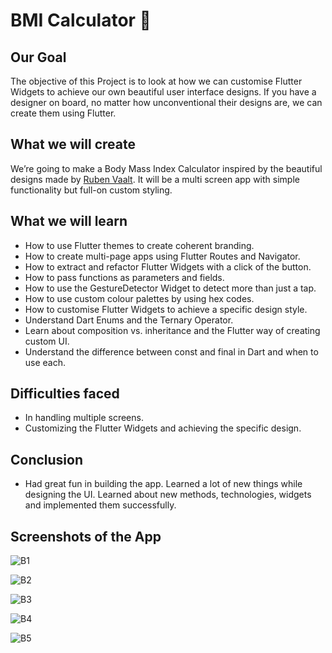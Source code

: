 # BMI Calculator 💪

## Our Goal

The objective of this Project is to look at how we can customise Flutter Widgets to achieve our own beautiful user interface designs. If you have a designer on board, no matter how unconventional their designs are, we can create them using Flutter. 


## What we will create

We’re going to make a Body Mass Index Calculator inspired by the beautiful designs made by [Ruben Vaalt](https://dribbble.com/shots/4585382-Simple-BMI-Calculator). It will be a multi screen app with simple functionality but full-on custom styling. 

## What we will learn

- How to use Flutter themes to create coherent branding. 
- How to create multi-page apps using Flutter Routes and Navigator.
- How to extract and refactor Flutter Widgets with a click of the button. 
- How to pass functions as parameters and fields.
- How to use the GestureDetector Widget to detect more than just a tap.
- How to use custom colour palettes by using hex codes.
- How to customise Flutter Widgets to achieve a specific design style.
- Understand Dart Enums and the Ternary Operator.
- Learn about composition vs. inheritance and the Flutter way of creating custom UI.
- Understand the difference between const and final in Dart and when to use each.

## Difficulties faced

- In handling multiple screens.
- Customizing the Flutter Widgets and achieving the specific design.


## Conclusion

- Had great fun in building the app. Learned a lot of new things while designing the UI. Learned about new methods, technologies, widgets and implemented them successfully.

## Screenshots of the App

![B1](https://user-images.githubusercontent.com/84225151/145628847-c8ebc108-146f-4ebc-9da5-01d171ef6296.jpeg)

![B2](https://user-images.githubusercontent.com/84225151/145628949-feed4e0a-e042-4df2-82a9-d023f23b7bcc.jpeg)

![B3](https://user-images.githubusercontent.com/84225151/145628959-cc50a29d-5fe4-4300-abb2-f624ef3bf622.jpeg)

![B4](https://user-images.githubusercontent.com/84225151/145628973-b2c5ab65-b5e8-46b2-ad46-aa6fd1ecfebf.jpeg)

![B5](https://user-images.githubusercontent.com/84225151/145628984-de115066-c81e-4344-8ce9-8b645c5d5890.jpeg)
